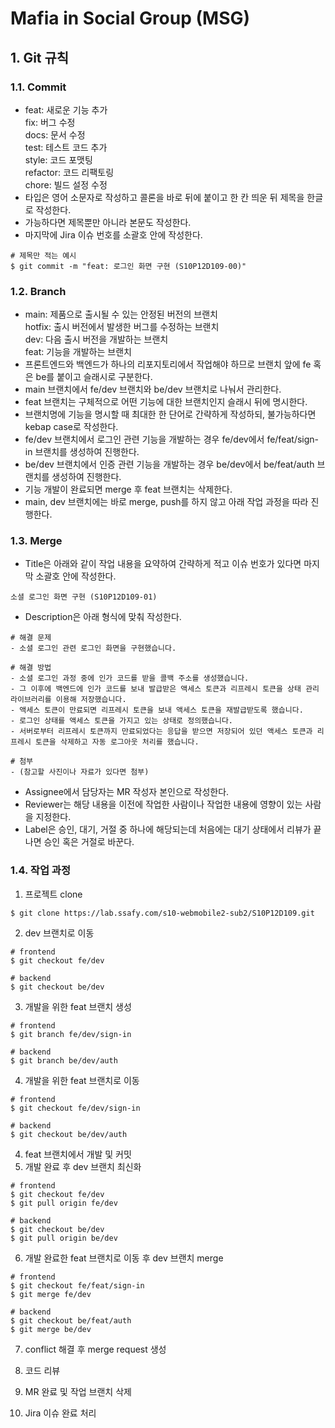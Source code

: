 # Mafia in Social Group (MSG)

## 1. Git 규칙

### 1.1. Commit

- feat: 새로운 기능 추가  
  fix: 버그 수정  
  docs: 문서 수정  
  test: 테스트 코드 추가  
  style: 코드 포맷팅  
  refactor: 코드 리팩토링  
  chore: 빌드 설정 수정
- 타입은 영어 소문자로 작성하고 콜론을 바로 뒤에 붙이고 한 칸 띄운 뒤 제목을 한글로 작성한다.
- 가능하다면 제목뿐만 아니라 본문도 작성한다.
- 마지막에 Jira 이슈 번호를 소괄호 안에 작성한다.

```
# 제목만 적는 예시
$ git commit -m "feat: 로그인 화면 구현 (S10P12D109-00)"
```

### 1.2. Branch

- main: 제품으로 출시될 수 있는 안정된 버전의 브랜치  
  hotfix: 출시 버전에서 발생한 버그를 수정하는 브랜치  
  dev: 다음 출시 버전을 개발하는 브랜치  
  feat: 기능을 개발하는 브랜치
- 프론트엔드와 백엔드가 하나의 리포지토리에서 작업해야 하므로 브랜치 앞에 fe 혹은 be를 붙이고 슬래시로 구분한다.
- main 브랜치에서 fe/dev 브랜치와 be/dev 브랜치로 나눠서 관리한다.
- feat 브랜치는 구체적으로 어떤 기능에 대한 브랜치인지 슬래시 뒤에 명시한다.
- 브랜치명에 기능을 명시할 때 최대한 한 단어로 간략하게 작성하되, 불가능하다면 kebap case로 작성한다.
- fe/dev 브랜치에서 로그인 관련 기능을 개발하는 경우 fe/dev에서 fe/feat/sign-in 브랜치를 생성하여 진행한다.
- be/dev 브랜치에서 인증 관련 기능을 개발하는 경우 be/dev에서 be/feat/auth 브랜치를 생성하여 진행한다.
- 기능 개발이 완료되면 merge 후 feat 브랜치는 삭제한다.
- main, dev 브랜치에는 바로 merge, push를 하지 않고 아래 작업 과정을 따라 진행한다.

### 1.3. Merge

- Title은 아래와 같이 작업 내용을 요약하여 간략하게 적고 이슈 번호가 있다면 마지막 소괄호 안에 작성한다.

```
소셜 로그인 화면 구현 (S10P12D109-01)
```

- Description은 아래 형식에 맞춰 작성한다.

```
# 해결 문제
- 소셜 로그인 관련 로그인 화면을 구현했습니다.

# 해결 방법
- 소셜 로그인 과정 중에 인가 코드를 받을 콜백 주소를 생성했습니다.
- 그 이후에 백엔드에 인가 코드를 보내 발급받은 액세스 토큰과 리프레시 토큰을 상태 관리 라이브러리를 이용해 저장했습니다.
- 액세스 토큰이 만료되면 리프레시 토큰을 보내 액세스 토큰을 재발급받도록 했습니다.
- 로그인 상태를 액세스 토큰을 가지고 있는 상태로 정의했습니다.
- 서버로부터 리프레시 토큰까지 만료되었다는 응답을 받으면 저장되어 있던 액세스 토큰과 리프레시 토큰을 삭제하고 자동 로그아웃 처리를 했습니다.

# 첨부
- (참고할 사진이나 자료가 있다면 첨부)
```

- Assignee에서 담당자는 MR 작성자 본인으로 작성한다.
- Reviewer는 해당 내용을 이전에 작업한 사람이나 작업한 내용에 영향이 있는 사람을 지정한다.
- Label은 승인, 대기, 거절 중 하나에 해당되는데 처음에는 대기 상태에서 리뷰가 끝나면 승인 혹은 거절로 바꾼다.

### 1.4. 작업 과정

1. 프로젝트 clone

```
$ git clone https://lab.ssafy.com/s10-webmobile2-sub2/S10P12D109.git
```

2. dev 브랜치로 이동

```
# frontend
$ git checkout fe/dev

# backend
$ git checkout be/dev
```

3. 개발을 위한 feat 브랜치 생성

```
# frontend
$ git branch fe/dev/sign-in

# backend
$ git branch be/dev/auth
```

4. 개발을 위한 feat 브랜치로 이동

```
# frontend
$ git checkout fe/dev/sign-in

# backend
$ git checkout be/dev/auth
```

4. feat 브랜치에서 개발 및 커밋
5. 개발 완료 후 dev 브랜치 최신화

```
# frontend
$ git checkout fe/dev
$ git pull origin fe/dev

# backend
$ git checkout be/dev
$ git pull origin be/dev
```

6. 개발 완료한 feat 브랜치로 이동 후 dev 브랜치 merge

```
# frontend
$ git checkout fe/feat/sign-in
$ git merge fe/dev

# backend
$ git checkout be/feat/auth
$ git merge be/dev
```

7. conflict 해결 후 merge request 생성

8. 코드 리뷰

9. MR 완료 및 작업 브랜치 삭제

10. Jira 이슈 완료 처리
